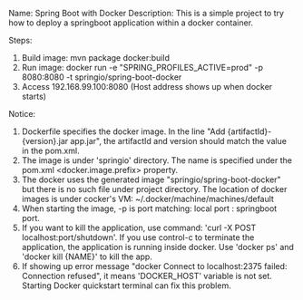 Name: Spring Boot with Docker
Description: This is a simple project to try how to deploy a springboot application within a docker container.

Steps: 
1. Build image: mvn package docker:build
2. Run image: docker run -e "SPRING_PROFILES_ACTIVE=prod" -p 8080:8080 -t springio/spring-boot-docker
3. Access 192.168.99.100:8080 (Host address shows up when docker starts)

Notice: 
1. Dockerfile specifies the docker image. In the line "Add {artifactId}-{version}.jar app.jar", the artifactId and version should match the value in the pom.xml.
2. The image is under 'springio' directory. The name is specified under the pom.xml <docker.image.prefix> property.
3. The docker uses the generated image "springio/spring-boot-docker" but there is no such file under project directory. The location of docker images is under cocker's VM: ~/.docker/machine/machines/default
4. When starting the image, -p is port matching: local port : springboot port.
5. If you want to kill the application, use command: 'curl -X POST localhost:port/shutdown'. If you use control-c to terminate the application, the application is running inside docker. Use 'docker ps' and 'docker kill {NAME}' to kill the app.  
6. If showing up error message "docker Connect to localhost:2375 failed: Connection refused", it means 'DOCKER_HOST' variable is not set. Starting Docker quickstart terminal can fix this problem. 

